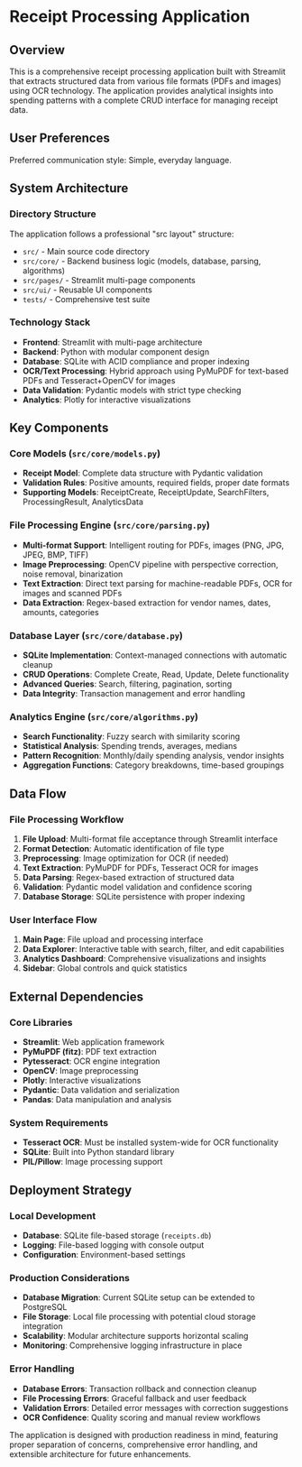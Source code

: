 # Receipt Processing Application

## Overview

This is a comprehensive receipt processing application built with Streamlit that extracts structured data from various file formats (PDFs and images) using OCR technology. The application provides analytical insights into spending patterns with a complete CRUD interface for managing receipt data.

## User Preferences

Preferred communication style: Simple, everyday language.

## System Architecture

### Directory Structure
The application follows a professional "src layout" structure:
- `src/` - Main source code directory
- `src/core/` - Backend business logic (models, database, parsing, algorithms)
- `src/pages/` - Streamlit multi-page components
- `src/ui/` - Reusable UI components
- `tests/` - Comprehensive test suite

### Technology Stack
- **Frontend**: Streamlit with multi-page architecture
- **Backend**: Python with modular component design
- **Database**: SQLite with ACID compliance and proper indexing
- **OCR/Text Processing**: Hybrid approach using PyMuPDF for text-based PDFs and Tesseract+OpenCV for images
- **Data Validation**: Pydantic models with strict type checking
- **Analytics**: Plotly for interactive visualizations

## Key Components

### Core Models (`src/core/models.py`)
- **Receipt Model**: Complete data structure with Pydantic validation
- **Validation Rules**: Positive amounts, required fields, proper date formats
- **Supporting Models**: ReceiptCreate, ReceiptUpdate, SearchFilters, ProcessingResult, AnalyticsData

### File Processing Engine (`src/core/parsing.py`)
- **Multi-format Support**: Intelligent routing for PDFs, images (PNG, JPG, JPEG, BMP, TIFF)
- **Image Preprocessing**: OpenCV pipeline with perspective correction, noise removal, binarization
- **Text Extraction**: Direct text parsing for machine-readable PDFs, OCR for images and scanned PDFs
- **Data Extraction**: Regex-based extraction for vendor names, dates, amounts, categories

### Database Layer (`src/core/database.py`)
- **SQLite Implementation**: Context-managed connections with automatic cleanup
- **CRUD Operations**: Complete Create, Read, Update, Delete functionality
- **Advanced Queries**: Search, filtering, pagination, sorting
- **Data Integrity**: Transaction management and error handling

### Analytics Engine (`src/core/algorithms.py`)
- **Search Functionality**: Fuzzy search with similarity scoring
- **Statistical Analysis**: Spending trends, averages, medians
- **Pattern Recognition**: Monthly/daily spending analysis, vendor insights
- **Aggregation Functions**: Category breakdowns, time-based groupings

## Data Flow

### File Processing Workflow
1. **File Upload**: Multi-format file acceptance through Streamlit interface
2. **Format Detection**: Automatic identification of file type
3. **Preprocessing**: Image optimization for OCR (if needed)
4. **Text Extraction**: PyMuPDF for PDFs, Tesseract OCR for images
5. **Data Parsing**: Regex-based extraction of structured data
6. **Validation**: Pydantic model validation and confidence scoring
7. **Database Storage**: SQLite persistence with proper indexing

### User Interface Flow
1. **Main Page**: File upload and processing interface
2. **Data Explorer**: Interactive table with search, filter, and edit capabilities
3. **Analytics Dashboard**: Comprehensive visualizations and insights
4. **Sidebar**: Global controls and quick statistics

## External Dependencies

### Core Libraries
- **Streamlit**: Web application framework
- **PyMuPDF (fitz)**: PDF text extraction
- **Pytesseract**: OCR engine integration
- **OpenCV**: Image preprocessing
- **Plotly**: Interactive visualizations
- **Pydantic**: Data validation and serialization
- **Pandas**: Data manipulation and analysis

### System Requirements
- **Tesseract OCR**: Must be installed system-wide for OCR functionality
- **SQLite**: Built into Python standard library
- **PIL/Pillow**: Image processing support

## Deployment Strategy

### Local Development
- **Database**: SQLite file-based storage (`receipts.db`)
- **Logging**: File-based logging with console output
- **Configuration**: Environment-based settings

### Production Considerations
- **Database Migration**: Current SQLite setup can be extended to PostgreSQL
- **File Storage**: Local file processing with potential cloud storage integration
- **Scalability**: Modular architecture supports horizontal scaling
- **Monitoring**: Comprehensive logging infrastructure in place

### Error Handling
- **Database Errors**: Transaction rollback and connection cleanup
- **File Processing Errors**: Graceful fallback and user feedback
- **Validation Errors**: Detailed error messages with correction suggestions
- **OCR Confidence**: Quality scoring and manual review workflows

The application is designed with production readiness in mind, featuring proper separation of concerns, comprehensive error handling, and extensible architecture for future enhancements.